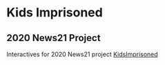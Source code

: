 # Kids Imprisoned

## 2020 News21 Project

Interactives for 2020 News21 project [KidsImprisoned](https://kidsimprisoned.news21.com)

